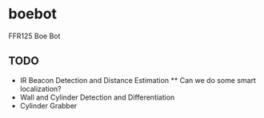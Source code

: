 # boebot
FFR125 Boe Bot

TODO
----
* IR Beacon Detection and Distance Estimation
** Can we do some smart localization?
* Wall and Cylinder Detection and Differentiation
* Cylinder Grabber
